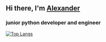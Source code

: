 <h2 align="left">Hi there, I'm <a href="https://ts-py-rk.github.io" target="_blank">Alexander</a> </h2>
<h3 align="left">junior python developer and engineer</h3>

[![Top Langs](https://github-readme-stats.vercel.app/api/top-langs/?username=ts-py-rk&show_icons=true&exclude_repo=ts-py-rk.github.io&hide=batchfile&layout=compact)](https://github.com/ts-py-rk/&langs_count=8)

<!--[![willianrod's wakatime stats](https://github-readme-stats.vercel.app/api/wakatime?username=ts_py_rk)](https://github.com/ts-py-rk/)

![Anurag's GitHub stats](https://github-readme-stats.vercel.app/api?username=ts-py-rk&show_icons=true&count_private=true&include_all_commits=true&langs_count=true)-->
